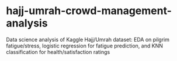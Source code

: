 # hajj-umrah-crowd-management-analysis
Data science analysis of Kaggle Hajj/Umrah dataset: EDA on pilgrim fatigue/stress, logistic regression for fatigue prediction, and KNN classification for health/satisfaction ratings
